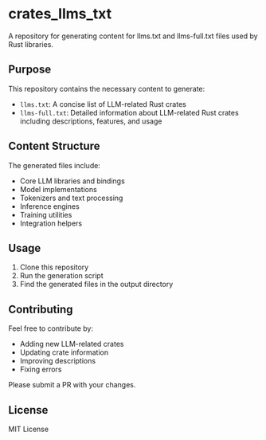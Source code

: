 # crates_llms_txt

A repository for generating content for llms.txt and llms-full.txt files used by Rust libraries.

## Purpose

This repository contains the necessary content to generate:

- `llms.txt`: A concise list of LLM-related Rust crates
- `llms-full.txt`: Detailed information about LLM-related Rust crates including descriptions, features, and usage

## Content Structure

The generated files include:

- Core LLM libraries and bindings
- Model implementations
- Tokenizers and text processing
- Inference engines
- Training utilities
- Integration helpers

## Usage

1. Clone this repository
2. Run the generation script
3. Find the generated files in the output directory

## Contributing

Feel free to contribute by:

- Adding new LLM-related crates
- Updating crate information
- Improving descriptions
- Fixing errors

Please submit a PR with your changes.

## License

MIT License
